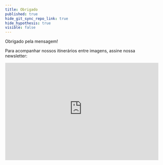 ```yaml
---
title: Obrigado
published: true
hide_git_sync_repo_link: true
hide_hypothesis: true
visible: false
---
```


Obrigado pela mensagem!

Para acompanhar nossos itinerários entre imagens, assine nossa newsletter:

<iframe src="https://arqueologiadosensivel.substack.com/embed" width="100%" height="320" style="border:1px solid #EEE; background:white;" frameborder="0" scrolling="no"></iframe>